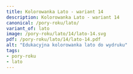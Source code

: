 ```yaml
---
title: Kolorowanka Lato - wariant 14
description: Kolorowanka Lato - wariant 14
canonical: /pory-roku/lato/
variant_of: lato
image: /pory-roku/lato/14/lato-14.svg
pdf: /pory-roku/lato/14/lato-14.pdf
alt: "Edukacyjna kolorowanka lato do wydruku"
tags:
- pory-roku
- lato
---
```

